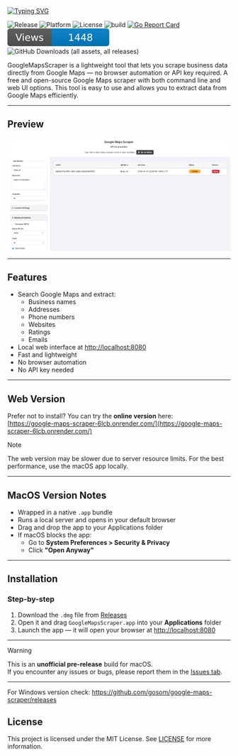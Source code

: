 [![Typing SVG](https://readme-typing-svg.demolab.com?font=Fira+Code&pause=1000&color=000000&width=435&lines=GoogleMapsScraper+v1.0.0)](https://git.io/typing-svg)

![Release](https://img.shields.io/badge/version-v1.0.0-blue)
![Platform](https://img.shields.io/badge/platform-macOS-lightgrey)
![License](https://img.shields.io/github/license/melogabriel/google-maps-scraper)
![build](https://github.com/gosom/google-maps-scraper/actions/workflows/build.yml/badge.svg)
[![Go Report Card](https://goreportcard.com/badge/github.com/gosom/google-maps-scraper)](https://goreportcard.com/report/github.com/gosom/google-maps-scraper)
[![Image of repositories-views-counter](https://github.com/melogabriel/repositories-views-counter/blob/master/svg/946732374/badge.svg)](https://github.com/melogabriel/repositories-views-counter/blob/master/readme/946732374/week.md)
![GitHub Downloads (all assets, all releases)](https://img.shields.io/github/downloads/melogabriel/google-maps-scraper/total)



GoogleMapsScraper is a lightweight tool that lets you scrape business data directly from Google Maps — no browser automation or API key required. A free and open-source Google Maps scraper with both command line and web UI options. This tool is easy to use and allows you to extract data from Google Maps efficiently.

---

## Preview

![App Screenshot](https://github.com/melogabriel/google-maps-scraper/blob/b84cd8f8ca7b9b4abfadf47defd236f4a8187536/screenshot.png)

---

## Features

- Search Google Maps and extract:
  - Business names
  - Addresses
  - Phone numbers
  - Websites
  - Ratings
  - Emails
- Local web interface at [http://localhost:8080](http://localhost:8080)
- Fast and lightweight
- No browser automation
- No API key needed

---

## Web Version

Prefer not to install? You can try the **online version** here:  
[https://google-maps-scraper-6lcb.onrender.com/](https://google-maps-scraper-6lcb.onrender.com/)

> [!NOTE]
> The web version may be slower due to server resource limits. For the best performance, use the macOS app locally.

---

## MacOS Version Notes

- Wrapped in a native `.app` bundle
- Runs a local server and opens in your default browser
- Drag and drop the app to your Applications folder
- If macOS blocks the app:
  - Go to **System Preferences > Security & Privacy**
  - Click **"Open Anyway"**

---

## Installation

### Step-by-step

1. Download the `.dmg` file from [Releases](https://github.com/melogabriel/google-maps-scraper/releases)
2. Open it and drag `GoogleMapsScraper.app` into your **Applications** folder
3. Launch the app — it will open your browser at [http://localhost:8080](http://localhost:8080)

---

> [!Warning]
> This is an **unofficial pre-release** build for macOS.  
> If you encounter any issues or bugs, please report them in the [Issues tab](https://github.com/melogabriel/google-maps-scraper/issues).

---

For Windows version check: https://github.com/gosom/google-maps-scraper/releases

## License

This project is licensed under the MIT License. See [LICENSE](LICENSE) for more information.





